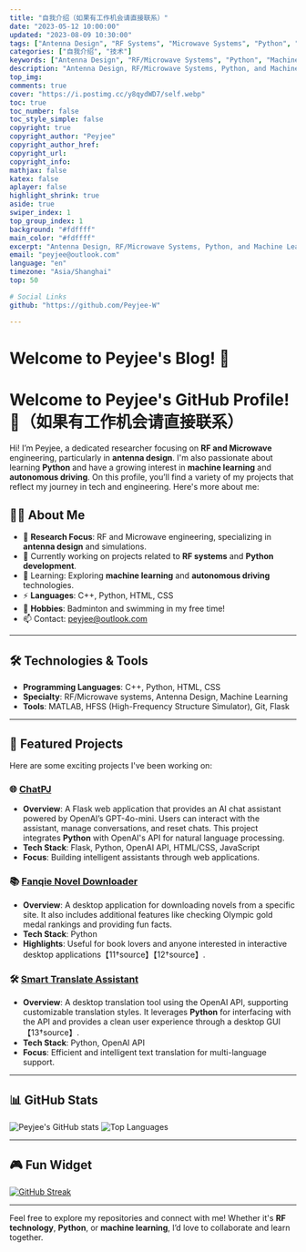 ```yaml
---
title: "自我介绍（如果有工作机会请直接联系）"
date: "2023-05-12 10:00:00"
updated: "2023-08-09 10:30:00"
tags: ["Antenna Design", "RF Systems", "Microwave Systems", "Python", "Machine Learning"]
categories: ["自我介绍", "技术"]
keywords: ["Antenna Design", "RF/Microwave Systems", "Python", "Machine Learning", "求职"]
description: "Antenna Design, RF/Microwave Systems, Python, and Machine Learning"
top_img: 
comments: true
cover: "https://i.postimg.cc/y8qydWD7/self.webp"
toc: true
toc_number: false
toc_style_simple: false
copyright: true
copyright_author: "Peyjee"
copyright_author_href: 
copyright_url: 
copyright_info: 
mathjax: false
katex: false
aplayer: false
highlight_shrink: true
aside: true
swiper_index: 1
top_group_index: 1
background: "#fdffff"
main_color: "#fdffff"
excerpt: "Antenna Design, RF/Microwave Systems, Python, and Machine Learning"
email: "peyjee@outlook.com"
language: "en"
timezone: "Asia/Shanghai"
top: 50

# Social Links
github: "https://github.com/Peyjee-W"

---
```


# Welcome to Peyjee's Blog! 👋
# Welcome to Peyjee's GitHub Profile! 👋（如果有工作机会请直接联系）

Hi! I’m Peyjee, a dedicated researcher focusing on **RF and Microwave** engineering, particularly in **antenna design**. I'm also passionate about learning **Python** and have a growing interest in **machine learning** and **autonomous driving**. On this profile, you’ll find a variety of my projects that reflect my journey in tech and engineering. Here's more about me:

## 👨‍💻 About Me

- 📡 **Research Focus**: RF and Microwave engineering, specializing in **antenna design** and simulations.
- 🔭 Currently working on projects related to **RF systems** and **Python development**.
- 🌱 Learning: Exploring **machine learning** and **autonomous driving** technologies.
- ⚡ **Languages**: C++, Python, HTML, CSS
- 💼 **Hobbies**: Badminton and swimming in my free time!
- 📫 Contact: peyjee@outlook.com

---

## 🛠️ Technologies & Tools

- **Programming Languages**: C++, Python, HTML, CSS
- **Specialty**: RF/Microwave systems, Antenna Design, Machine Learning
- **Tools**: MATLAB, HFSS (High-Frequency Structure Simulator), Git, Flask

---

## 🚀 Featured Projects

Here are some exciting projects I've been working on:

### 🌐 [ChatPJ](https://github.com/Peyjee-W/ChatPJ)
- **Overview**: A Flask web application that provides an AI chat assistant powered by OpenAI’s GPT-4o-mini. Users can interact with the assistant, manage conversations, and reset chats. This project integrates **Python** with OpenAI's API for natural language processing.
- **Tech Stack**: Flask, Python, OpenAI API, HTML/CSS, JavaScript
- **Focus**: Building intelligent assistants through web applications. 

### 📚 [Fanqie Novel Downloader](https://github.com/Peyjee-W/FanqieNovelDownloader)
- **Overview**: A desktop application for downloading novels from a specific site. It also includes additional features like checking Olympic gold medal rankings and providing fun facts.
- **Tech Stack**: Python
- **Highlights**: Useful for book lovers and anyone interested in interactive desktop applications【11†source】【12†source】.

### 🛠 [Smart Translate Assistant](https://github.com/Peyjee-W/Smart-Translate-Assistant)
- **Overview**: A desktop translation tool using the OpenAI API, supporting customizable translation styles. It leverages **Python** for interfacing with the API and provides a clean user experience through a desktop GUI【13†source】.
- **Tech Stack**: Python, OpenAI API
- **Focus**: Efficient and intelligent text translation for multi-language support.

---

## 📊 GitHub Stats

![Peyjee's GitHub stats](https://github-readme-stats.vercel.app/api?username=Peyjee-W&show_icons=true&theme=radical)
![Top Languages](https://github-readme-stats.vercel.app/api/top-langs/?username=Peyjee-W&layout=compact&theme=radical)

---

## 🎮 Fun Widget

[![GitHub Streak](https://streak-stats.demolab.com?user=Peyjee-W&theme=highcontrast&hide_border=true)](https://git.io/streak-stats)

---

Feel free to explore my repositories and connect with me! Whether it's **RF technology**, **Python**, or **machine learning**, I’d love to collaborate and learn together.
